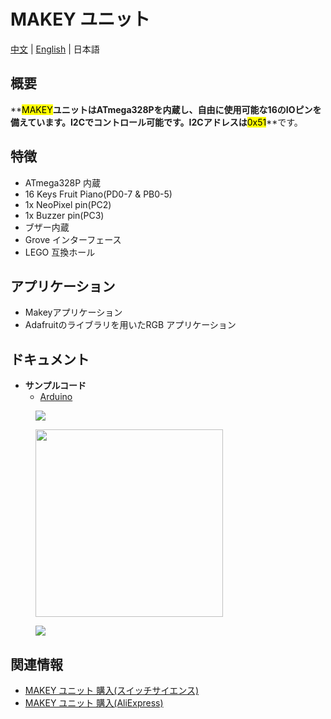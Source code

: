 # MAKEY ユニット

[中文](zh_CN/product_documents/units/unit_makey) | [English](en/product_documents/units/unit_makey) | 日本語

## 概要

**<mark>MAKEY</mark>**ユニットはATmega328Pを内蔵し、自由に使用可能な16のIOピンを備えています。I2Cでコントロール可能です。I2Cアドレスは**<mark>0x51</mark>**です。

## 特徴

- ATmega328P 内蔵
- 16 Keys Fruit Piano(PD0-7 & PB0-5)
- 1x NeoPixel pin(PC2)
- 1x Buzzer pin(PC3)
- ブザー内蔵
- Grove インターフェース
- LEGO 互換ホール

## アプリケーション

- Makeyアプリケーション
- Adafruitのライブラリを用いたRGB アプリケーション

## ドキュメント

- **サンプルコード**
  - [Arduino](https://github.com/m5stack/M5Stack/tree/master/examples/Unit/Makey)

<figure>
    <img src="assets/img/product_pics/units/M5GO_Unit_makey.png">
</figure>

<figure>
    <img src="assets/img/product_pics/units/M5GO_Unit_makey_interface.png" height="300" width="300">
</figure>

<figure>
    <img src="assets/img/product_pics/units/unit_makey_application.png">
</figure>

## 関連情報

- [MAKEY ユニット 購入(スイッチサイエンス)](https://www.switch-science.com/catalog/4052/)
- [MAKEY ユニット 購入(AliExpress)](https://www.aliexpress.com/store/product/M5Stack-Makey-MEGA328P-16Key-Paino-ESP32-i2C/3226069_32924883456.html)
